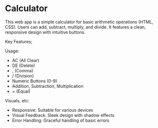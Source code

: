 # Calculator
This web app is a simple calculator for basic arithmetic operations (HTML, CSS). 
Users can add, subtract, multiply, and divide. It features a clean, responsive design with intuitive buttons.

   Key Features; 
 
Usage:

- AC (All Clear)
- DE (Delete)
- , (Comma)
- / (Division)
- Numeric Buttons (0-9)
- Addition, Subtraction, Multiplication
- = (Equal)


Visuals, etc:

- Responsive: Suitable for various devices
- Visual Feedback: Sleek design with shadow effects
- Error Handling: Graceful handling of basic errors
